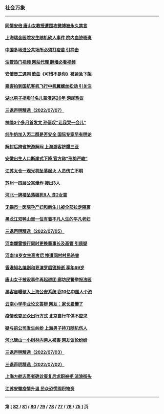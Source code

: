 ### 社会万象
---
#### [同情安倍 唐山女教授遭围攻微博被永久禁言](../../pages/ncid282/n13776964.md?07091645) 
#### [上海瑞金医院发生随机砍人事件 院内血迹斑斑](../../pages/ncid282/n13776979.md?07091645) 
#### [中国多地进公共场所必须打疫苗 引抨击](../../pages/ncid282/n13776384.md?07091645) 
#### [油管热门视频 网站代理 翻墙必看视频](http://209.222.30.114:81/youtube.html?07091645)
#### [安倍晋三遇刺 歌曲《可惜不是你》被紧急下架](../../pages/ncid282/n13776346.md?07091645) 
#### [乘客拍到国航客机飞行中机翼螺丝松动 引关注](../../pages/ncid282/n13776327.md?07091645) 
#### [湖北男子拐卖11名儿童潜逃26年 网民热议](../../pages/ncid282/n13776304.md?07091645) 
#### [三退声明精选（2022/07/07）](../../pages/ncid282/n13776162.md?07091645) 
#### [神隐3个多月首发文 孙俪叹“让我哭一会儿”](../../pages/ncid282/n13775210.md?07091645) 
#### [纯牛奶加入丙二醇是否安全 国际专家早有明论](../../pages/ncid282/n13774980.md?07091645) 
#### [解封后跨省旅游解闷 上海游客挤爆三亚](../../pages/ncid282/n13774985.md?07091645) 
#### [安徽出生人口断崖式下降 官方称“形势严峻”](../../pages/ncid282/n13775042.md?07091645) 
#### [江苏太仓一观光机坠落起火 人员伤亡不明](../../pages/ncid282/n13774807.md?07091645) 
#### [苏州一四层公寓爆炸 搜出3人](../../pages/ncid282/n13774770.md?07091645) 
#### [河北一牌楼坠落砸死8人 含2女童](../../pages/ncid282/n13774733.md?07091645) 
#### [无锡市一医院孕产妇和新生儿被全部拉走隔离](../../pages/ncid282/n13774701.md?07091645) 
#### [黑龙江双鸭山里一位有着不凡人生的平凡老妇](../../pages/ncid282/n13774224.md?07091645) 
#### [三退声明精选（2022/07/05）](../../pages/ncid282/n13774378.md?07091645) 
#### [河南爆雷银行同时更换董事长及高管 引质疑](../../pages/ncid282/n13773966.md?07091645) 
#### [河南18岁女生高考后 惨遭同村村民杀害](../../pages/ncid282/n13773887.md?07091645) 
#### [香港知名编剧和导演罗启锐猝逝 享年69岁](../../pages/ncid282/n13773515.md?07091645) 
#### [唐山女子被殴事件再起谜团 廊坊民警举报法医](../../pages/ncid282/n13773448.md?07091645) 
#### [黑客自曝骇入上海公安系统 窃10亿中国人个资](../../pages/ncid282/n13773395.md?07091645) 
#### [云南小学毕业论文答辩 网友：家长累懵了](../../pages/ncid282/n13773240.md?07091645) 
#### [疫情改变民众出行方式 北京自行车供不应求](../../pages/ncid282/n13773218.md?07091645) 
#### [疑与前公司发生纠纷 上海男子持刀随机伤人](../../pages/ncid282/n13773174.md?07091645) 
#### [河北唐山一小树林内两人被害 网友议论纷纷](../../pages/ncid282/n13773043.md?07091645) 
#### [三退声明精选（2022/07/03）](../../pages/ncid282/n13772953.md?07091645) 
#### [三退声明精选（2022/07/02）](../../pages/ncid282/n13772387.md?07091645) 
#### [上海方舱志愿者确诊康复后求职被拒 流浪街头](../../pages/ncid282/n13772134.md?07091645) 
#### [江苏安徽疫情升温 民众恐慌囤积物资](../../pages/ncid282/n13771992.md?07091645) 

---
#### 第 [ [82](./82.md?07091645) / [81](./81.md?07091645) / [80](./80.md?07091645) / [79](./79.md?07091645) / [78](./78.md?07091645) / [77](./77.md?07091645) / [76](./76.md?07091645) / [75](./75.md?07091645) ] 页
